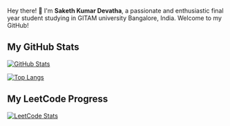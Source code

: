 Hey there! 👋 I'm **Saketh Kumar Devatha**, a passionate and enthusiastic final year student studying in GITAM university Bangalore, India. Welcome to my GitHub!

## My GitHub Stats

[![GitHub Stats](https://github-readme-stats.vercel.app/api?username=sakethkumardevatha&show_icons=true&theme=dark&include_all_commits=true)](https://github.com/sakethkumardevatha)

[![Top Langs](https://github-readme-stats.vercel.app/api/top-langs/?username=sakethkumardevatha&layout=compact&theme=dark)](https://github.com/sakethkumardevatha)

## My LeetCode Progress

[![LeetCode Stats](https://leetcode.card.workers.dev/sakethk2004?theme=dark&font=Fira%20Code&extension=activity)](https://leetcode.com/saketh2004)
